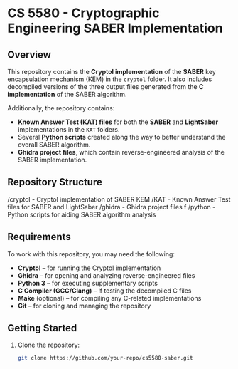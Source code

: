 # CS 5580 - Cryptographic Engineering SABER Implementation

## Overview

This repository contains the **Cryptol implementation** of the **SABER** key encapsulation mechanism (KEM) in the `cryptol` folder. It also includes decompiled versions of the three output files generated from the **C implementation** of the SABER algorithm.

Additionally, the repository contains:

- **Known Answer Test (KAT) files** for both the **SABER** and **LightSaber** implementations in the `KAT` folders.
- Several **Python scripts** created along the way to better understand the overall SABER algorithm.
- **Ghidra project files**, which contain reverse-engineered analysis of the SABER implementation.

## Repository Structure
/cryptol - Cryptol implementation of SABER KEM 
/KAT - Known Answer Test files for SABER and LightSaber 
/ghidra - Ghidra project files f
/python - Python scripts for aiding SABER algorithm analysis

## Requirements

To work with this repository, you may need the following:

- **Cryptol** – for running the Cryptol implementation
- **Ghidra** – for opening and analyzing reverse-engineered files
- **Python 3** – for executing supplementary scripts
- **C Compiler (GCC/Clang)** – if testing the decompiled C files
- **Make** (optional) – for compiling any C-related implementations
- **Git** – for cloning and managing the repository

## Getting Started

1. Clone the repository:
   ```sh
   git clone https://github.com/your-repo/cs5580-saber.git
